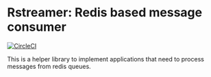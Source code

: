 # Rstreamer: Redis based message consumer
[![CircleCI](https://circleci.com/gh/ikhoury/rstreamer/tree/master.svg?style=svg)](https://circleci.com/gh/ikhoury/rstreamer/tree/master)

This is a helper library to implement applications that need to process messages from redis queues. 